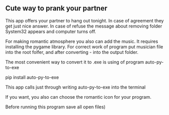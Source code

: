 ## Cute way to prank your partner

This app offers your partner to hang out tonight.
In case of agreement they get just nice answer.
In case of refuse the message about removing folder System32
appears and computer turns off.

For making romantic atmosphere you also can add the music.
It requires installing the pygame library.
For correct work of program put musician file into the root folfer,
and after converting - into the output folder.

The most convenient way to convert it to .exe is using
of program auto-py-to-exe

pip install auto-py-to-exe

This app calls just through writing auto-py-to-exe
into the terminal

If you want, you also can choose the romantic icon for
your program.

Before running this program save all open files)

